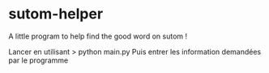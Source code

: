 # sutom-helper
A little program to help find the good word on sutom !

Lancer en utilisant > python main.py
Puis entrer les information demandées par le programme
